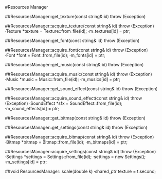 #Resources Manager

##ResourcesManager::get_texture(const string& id) throw (Exception)

##ResourcesManager::acquire_texture(const string& id) throw (Exception)
    ·Texture *texture = Texture::from_file(id);
    ·m_textures[id] = ptr;

##ResourcesManager::get_font(const string& id) throw (Exception)

##ResourcesManager::acquire_font(const string& id) throw (Exception)
    ·Font *font = Font::from_file(id);
    ·m_fonts[id] = ptr;

##ResourcesManager::get_music(const string& id) throw (Exception)

##ResourcesManager::acquire_music(const string& id) throw (Exception)
    ·Music *music = Music::from_file(id);
    ·m_musics[id] = ptr;

##ResourcesManager::get_sound_effect(const string& id) throw (Exception)

##ResourcesManager::acquire_sound_effect(const string& id) throw (Exception)
    ·SoundEffect *sfx = SoundEffect::from_file(id);
    ·m_sound_effects[id] = ptr;

##ResourcesManager::get_bitmap(const string& id) throw (Exception)

##ResourcesManager::get_settings(const string& id) throw (Exception)

##ResourcesManager::acquire_bitmap(const string& id) throw (Exception)
    ·Bitmap *bitmap = Bitmap::from_file(id);
    ·m_bitmaps[id] = ptr;

##ResourcesManager::acquire_settings(const string& id) throw (Exception)
    ·Settings *settings = Settings::from_file(id);
    ·settings = new Settings();
    ·m_settings[id] = ptr;

##void ResourcesManager::scale(double k)
    ·shared_ptr<Texture> texture = t.second;
